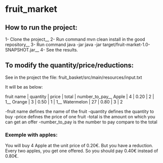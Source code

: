 # fruit_market

## How to run the project:
1- Clone the project__
2- Run command mvn clean install in the good repository__
3- Run command java -jar java -jar target/fruit-market-1.0-SNAPSHOT.jar__
4- See the results.


## To modify the quantity/price/reductions:

See in the project the file: fruit_basket/src/main/resources/input.txt

It will be as below:

 fruit name | quantity | price | total | number_to_pay__
 Apple      | 4        | 0.20  | 2     | 1__
 Orange     | 3        | 0.50  | 1     | 1__
 Watermelon | 27       | 0.80  | 3     | 2

-fruit name defines the name of the fruit
-quantity defines the quantity to buy
-price defines the price of one fruit
-total is the amount on which you can get an offer
-number_to_pay is the number to pay compare to the total

###  Exemple with apples: 
You will buy 4 Apple at the unit price of 0.20€.
But you have a reduction. Every two apples, you get one offered.
So you should pay 0.40€ instead of 0.80€.
